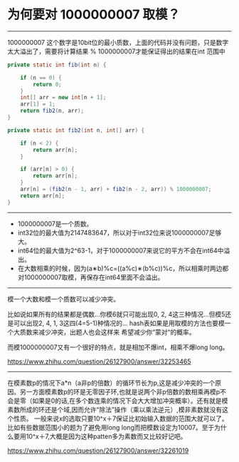 # 为何要对 1000000007 取模？

---


1000000007 这个数字是10bit位的最小质数，上面的代码并没有问题，只是数字太大溢出了，需要将计算结果 % 1000000007才能保证得出的结果在int 范围中



```java
private static int fib(int n) {

    if (n == 0) {
        return 0;
    }
    int[] arr = new int[n + 1];
    arr[1] = 1;
    return fib2(n, arr);
}

private static int fib2(int n, int[] arr) {

    if (n < 2) {
        return arr[n];
    }

    if (arr[n] > 0) {
        return arr[n];
    }
    arr[n] = (fib2(n - 1, arr) + fib2(n - 2, arr)) % 1000000007;
    return arr[n];
}
```

---

- 1000000007是一个质数。
- int32位的最大值为2147483647，所以对于int32位来说1000000007足够大。
- int64位的最大值为2^63-1，对于1000000007来说它的平方不会在int64中溢出。
- 在大数相乘的时候，因为(a∗b)%c=((a%c)∗(b%c))%c，所以相乘时两边都对1000000007取模，再保存在int64里面不会溢出。


---
模一个大数和模一个质数可以减少冲突。

比如说如果所有的结果都是偶数…你模6就只可能出现0, 2, 4这三种情况…但模5还是可以出现2, 4, 1, 3这四(4=5-1)种情况的…
hash表如果是用取模的方法也要模一个大质数来减少冲突，出题人也会这样来 希望减少你“蒙对“的概率。

而模1000000007又有一个很好的特点，就是相加不爆int，相乘不爆long long。

https://www.zhihu.com/question/26127900/answer/32253465

---


在模素数p的情况下a\*n（a非p的倍数）的循环节长为p,这是减少冲突的一个原因。另一方面模素数p的环是无零因子环,也就是说两个非p倍数的数相乘再模p不会是零（如果是0的话,在多个数连乘的情况下会大大增加冲突概率）。还有就是模素数所成的环还是个域,因而允许“除法”操作（乘以乘法逆元）,模非素数就没有这个性质。
一般来说x的选取只要10^x＋7保证比初始输入数据的范围大就可以了。比如有些数据范围小的题为了避免用long long而把模数设定为10007。至于为什么要用10^x＋7,大概是因为这种patten多为素数而又比较好记吧。

https://www.zhihu.com/question/26127900/answer/32261019